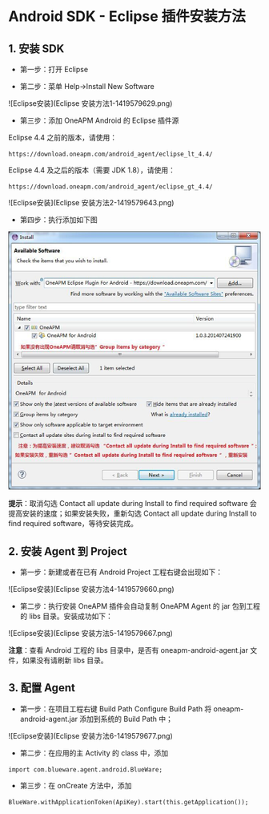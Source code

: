# Android SDK - Eclipse 插件安装方法

## 1. 安装 SDK


* 第一步：打开 Eclipse

* 第二步：菜单 Help->Install New Software

![Eclipse安装](Eclipse 安装方法1-1419579629.png)

* 第三步：添加 OneAPM Android 的 Eclipse 插件源

Eclipse 4.4 之前的版本，请使用：

`https://download.oneapm.com/android_agent/eclipse_lt_4.4/`

Eclipse 4.4 及之后的版本（需要 JDK 1.8），请使用：

`https://download.oneapm.com/android_agent/eclipse_gt_4.4/`

![Eclipse安装](Eclipse 安装方法2-1419579643.png)

* 第四步：执行添加如下图

![Eclipse安装](QQͼƬ20150729174216.jpg)

**提示**：取消勾选 Contact all update during Install to find required software 会提高安装的速度；如果安装失败，重新勾选 Contact all update during Install to find required software，等待安装完成。

## 2. 安装 Agent 到 Project

* 第一步：新建或者在已有 Android Project 工程右键会出现如下：
 
![Eclipse安装](Eclipse 安装方法4-1419579660.png)

* 第二步：执行安装 OneAPM 插件会自动复制 OneAPM Agent 的 jar 包到工程的 libs 目录。安装成功如下：

![Eclipse安装](Eclipse 安装方法5-1419579667.png)

**注意**：查看 Android 工程的 libs 目录中，是否有 oneapm-android-agent.jar 文件，如果没有请刷新 libs 目录。

## 3. 配置 Agent

* 第一步：在项目工程右键 Build Path Configure Build Path 将 oneapm-android-agent.jar 添加到系统的 Build Path 中；

![Eclipse安装](Eclipse 安装方法6-1419579677.png)

* 第二步：在应用的主 Activity 的 class 中，添加

`import com.blueware.agent.android.BlueWare;`

* 第三步：在 onCreate 方法中，添加

`BlueWare.withApplicationToken(ApiKey).start(this.getApplication());`














